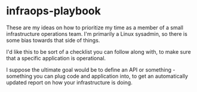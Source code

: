 # infraops-playbook

These are my ideas on how to prioritize my time as a member of a small infrastructure operations team. I'm primarily a Linux sysadmin, so there is some bias towards that side of things. 

I'd like this to be sort of a checklist you can follow along with, to make sure that a specific application is operational.  

I suppose the ultimate goal would be to define an API or something - something you can plug code and application into, to get an automatically updated report on how your infrastructure is doing. 

